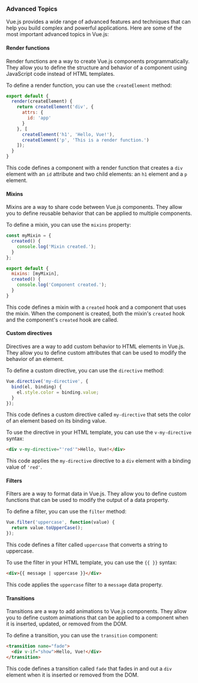 ### Advanced Topics

Vue.js provides a wide range of advanced features and techniques that can help you build complex and powerful applications. Here are some of the most important advanced topics in Vue.js:

#### Render functions

Render functions are a way to create Vue.js components programmatically. They allow you to define the structure and behavior of a component using JavaScript code instead of HTML templates.

To define a render function, you can use the `createElement` method:

```javascript
export default {
  render(createElement) {
    return createElement('div', {
      attrs: {
        id: 'app'
      }
    }, [
      createElement('h1', 'Hello, Vue!'),
      createElement('p', 'This is a render function.')
    ]);
  }
}
```

This code defines a component with a render function that creates a `div` element with an `id` attribute and two child elements: an `h1` element and a `p` element.

#### Mixins

Mixins are a way to share code between Vue.js components. They allow you to define reusable behavior that can be applied to multiple components.

To define a mixin, you can use the `mixins` property:

```javascript
const myMixin = {
  created() {
    console.log('Mixin created.');
  }
};

export default {
  mixins: [myMixin],
  created() {
    console.log('Component created.');
  }
}
```

This code defines a mixin with a `created` hook and a component that uses the mixin. When the component is created, both the mixin's `created` hook and the component's `created` hook are called.

#### Custom directives

Directives are a way to add custom behavior to HTML elements in Vue.js. They allow you to define custom attributes that can be used to modify the behavior of an element.

To define a custom directive, you can use the `directive` method:

```javascript
Vue.directive('my-directive', {
  bind(el, binding) {
    el.style.color = binding.value;
  }
});
```

This code defines a custom directive called `my-directive` that sets the color of an element based on its binding value.

To use the directive in your HTML template, you can use the `v-my-directive` syntax:

```html
<div v-my-directive="'red'">Hello, Vue!</div>
```

This code applies the `my-directive` directive to a `div` element with a binding value of `'red'`.

#### Filters

Filters are a way to format data in Vue.js. They allow you to define custom functions that can be used to modify the output of a data property.

To define a filter, you can use the `filter` method:

```javascript
Vue.filter('uppercase', function(value) {
  return value.toUpperCase();
});
```

This code defines a filter called `uppercase` that converts a string to uppercase.

To use the filter in your HTML template, you can use the `{{ }}` syntax:

```html
<div>{{ message | uppercase }}</div>
```

This code applies the `uppercase` filter to a `message` data property.

#### Transitions

Transitions are a way to add animations to Vue.js components. They allow you to define custom animations that can be applied to a component when it is inserted, updated, or removed from the DOM.

To define a transition, you can use the `transition` component:

```html
<transition name="fade">
  <div v-if="show">Hello, Vue!</div>
</transition>
```

This code defines a transition called `fade` that fades in and out a `div` element when it is inserted or removed from the DOM.